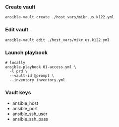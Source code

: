 ### Create vault

```shell
ansible-vault create ./host_vars/mikr.us.k122.yml
```

### Edit vault

```shell
ansible-vault edit ./host_vars/mikr.us.k122.yml
```

### Launch playbook

```shell
# locally
ansible-playbook 01-access.yml \
  -l prd \
  --vault-id @prompt \
  --inventory inventory.yml
```

### Vault keys

* ansible_host
* ansible_port
* ansible_ssh_user
* ansible_ssh_pass
